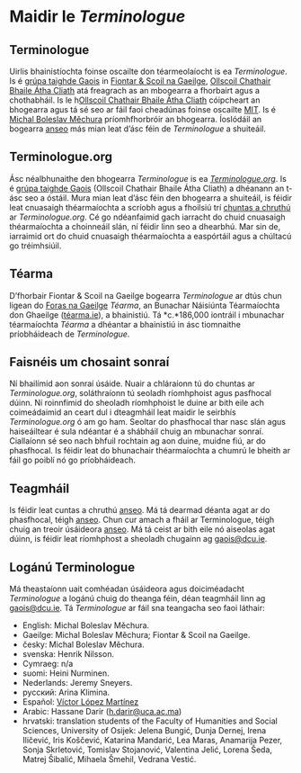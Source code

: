 # Maidir le *Terminologue*

## Terminologue

Uirlis bhainistíochta foinse oscailte don téarmeolaíocht is ea *Terminologue*. Is é [grúpa taighde Gaois](https://www.gaois.ie/ga/) in [Fiontar & Scoil na Gaeilge](https://www.dcu.ie/fiontar_scoilnagaeilge/gaeilge/index.shtml), [Ollscoil Chathair Bhaile Átha Cliath](https://www.dcu.ie/) atá freagrach as an mbogearra a fhorbairt agus a chothabháil. Is le h[Ollscoil Chathair Bhaile Átha Cliath](https://www.dcu.ie/) cóipcheart an bhogearra agus tá sé seo ar fáil faoi cheadúnas foinse oscailte [MIT](https://opensource.org/licenses/MIT). Is é [Michal Boleslav Měchura](https://michmech.github.io/) príomhfhorbróir an bhogearra. Íoslódáil an bogearra [anseo](https://github.com/gaois/terminologue) más mian leat d’ásc féin de *Terminologue* a shuiteáil.

## Terminologue.org

Ásc néalbhunaithe den bhogearra *Terminologue* is ea *[Terminologue.org](https://www.terminologue.org/)*. Is é [grúpa taighde Gaois](https://www.gaois.ie/ga/) (Ollscoil Chathair Bhaile Átha Cliath) a dhéanann an t-ásc seo a óstáil. Mura mian leat d’ásc féin den bhogearra a shuiteáil, is féidir leat cnuasaigh théarmaíochta a scríobh agus a fhoilsiú trí [chuntas a chruthú](/signup/) ar *Terminologue.org*. Cé go ndéanfaimid gach iarracht do chuid cnuasaigh théarmaíochta a choinneáil slán, ní féidir linn seo a dhearbhú. Mar sin de, iarraimid ort do chuid cnuasaigh théarmaíochta a easpórtáil agus a chúltacú go tréimhsiúil.

## Téarma

D’fhorbair Fiontar & Scoil na Gaeilge bogearra *Terminologue* ar dtús chun ligean do [Foras na Gaeilge](https://www.forasnagaeilge.ie/) *Téarma*, an Bunachar Náisiúnta Téarmaíochta don Ghaeilge ([téarma.ie](https://www.tearma.ie/)), a bhainistiú. Tá *c.*186,000 iontráil i mbunachar téarmaíochta *Téarma* a dhéantar a bhainistiú in ásc tiomnaithe príobháideach de *Terminologue*.

## Faisnéis um chosaint sonraí

Ní bhailímid aon sonraí úsáide. Nuair a chláraíonn tú do chuntas ar *Terminologue.org*, soláthraíonn tú seoladh ríomhphoist agus pasfhocal dúinn. Ní roinnfimid do sheoladh ríomhphoist le duine ar bith eile ach coimeádaimid an ceart dul i dteagmháil leat maidir le seirbhís *Terminologue.org* ó am go ham. Seoltar do phasfhocal thar nasc slán agus haiseáiltear é sula ndéantar é a shábháil chuig an mbunachar sonraí. Ciallaíonn sé seo nach bhfuil rochtain ag aon duine, muidne fiú, ar do phasfhocal. Is féidir leat do bhunachair théarmaíochta a chumrú le bheith ar fáil go poiblí nó go príobháideach.

## Teagmháil

Is féidir leat cuntas a chruthú [anseo](/signup/). Má tá dearmad déanta agat ar do phasfhocal, téigh [anseo](/forgotpwd/). Chun cur amach a fháil ar Terminologue, téigh chuig an treoir úsáideora [anseo](/docs/intro.ga/). Má tá ceist ar bith eile nó aiseolas agat dúinn, is féidir leat ríomhphost a sheoladh chugainn ag <gaois@dcu.ie>.

## Logánú Terminologue

Má theastaíonn uait comhéadan úsáideora agus doiciméadacht *Terminologue* a logánú chuig do theanga féin, déan teagmháil linn ag <gaois@dcu.ie>. Tá *Terminologue* ar fáil sna teangacha seo faoi láthair:

- English: Michal Boleslav Měchura.
- Gaeilge: Michal Boleslav Měchura; Fiontar & Scoil na Gaeilge.
- česky: Michal Boleslav Měchura.
- svenska: Henrik Nilsson.
- Cymraeg: n/a
- suomi: Heini Nurminen.
- Nederlands: Jeremy Sneyers.
- русский: Arina Klimina.
- Español: [Víctor López Martínez](https://www.linkedin.com/in/translatorvictorlopez/)
- Arabic: Hassane Darir (<h.darir@uca.ac.ma>)
- hrvatski: translation students of the Faculty of Humanities and Social Sciences, University of Osijek: Jelena Bungić, Dunja Dernej, Irena Iličević, Iris Koščević, Katarina Mandarić, Lea Maras, Anamarija Pezer, Sonja Skrletović, Tomislav Stojanović, Valentina Jelić, Lorena Šeda, Matrej Šibalić, Mihaela Šmehil, Vedrana Vestić.
